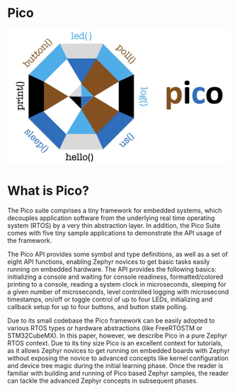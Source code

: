 # Pico

![pico](./doc/image/pico.jpg)


# What is Pico?

The Pico suite comprises a tiny framework for embedded systems, which decouples application software from the underlying real time operating system (RTOS) by a very thin abstraction layer. In addition, the Pico Suite comes with five tiny sample applications to demonstrate the API usage of the framework.

The Pico API provides some symbol and type definitions, as well as a set of eight API functions, enabling Zephyr novices to get basic tasks easily running on embedded hardware. The API provides the following basics: initializing a console and waiting for console readiness, formatted/colored printing to a console, reading a system clock in microseconds, sleeping for a given number of microseconds, level controlled logging with microsecond timestamps, on/off or toggle control of up to four LEDs, initializing and callback setup for up to four buttons, and button state polling.

Due to its small codebase the Pico framework can be easily adopted to various RTOS types or hardware abstractions (like FreeRTOSTM or STM32CubeMX). In this paper, however, we describe Pico in a pure Zephyr RTOS context. 
Due to its tiny size Pico is an excellent context for tutorials, as it allows Zephyr novices to get running on embedded boards with Zephyr without exposing the novice to advanced concepts like kernel configuration and device tree magic during the initial learning phase. Once the reader is familiar with building and running of Pico based Zephyr samples, the reader can tackle the advanced Zephyr concepts in subsequent phases.

